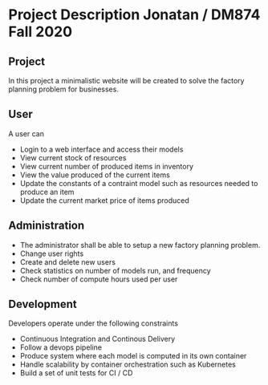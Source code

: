 # Project Description Jonatan / DM874 Fall 2020

## Project
In this project a minimalistic website will be created to solve the factory planning problem for businesses. 

## User 
A user can 
* Login to a web interface and access their models
* View current stock of resources 
* View current number of produced items in inventory 
* View the value produced of the current items
* Update the constants of a contraint model such as resources needed to produce an item
* Update the current market price of items produced 

## Administration 
* The administrator shall be able to setup a new factory planning problem. 
* Change user rights 
* Create and delete new users
* Check statistics on number of models run, and frequency 
* Check number of compute hours used per user


## Development 
Developers operate under the following constraints 
* Continuous Integration and Continous Delivery
* Follow a devops pipeline
* Produce system where each model is computed in its own container 
* Handle scalability by container orchestration such as Kubernetes
* Build a set of unit tests for CI / CD 

